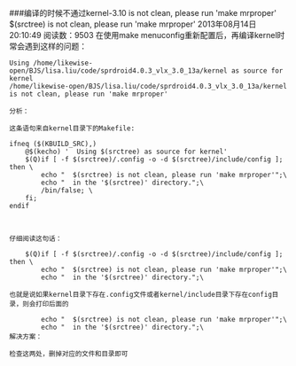 ###编译的时候不通过kernel-3.10 is not clean, please run 'make mrproper'
	$(srctree) is not clean, please run 'make mrproper'
	2013年08月14日 20:10:49
	阅读数：9503
	在使用make menuconfig重新配置后，再编译kernel时常会遇到这样的问题：
	
	Using /home/likewise-open/BJS/lisa.liu/code/sprdroid4.0.3_vlx_3.0_13a/kernel as source for kernel
	/home/likewise-open/BJS/lisa.liu/code/sprdroid4.0.3_vlx_3.0_13a/kernel is not clean, please run 'make mrproper'
	
	分析：
	
	这条语句来自kernel目录下的Makefile:
	
	ifneq ($(KBUILD_SRC),)
	    @$(kecho) '  Using $(srctree) as source for kernel'
	    $(Q)if [ -f $(srctree)/.config -o -d $(srctree)/include/config ]; then \
	        echo "  $(srctree) is not clean, please run 'make mrproper'";\
	        echo "  in the '$(srctree)' directory.";\
	        /bin/false; \
	    fi;
	endif
	
	
	
	仔细阅读这句话：
	
	    $(Q)if [ -f $(srctree)/.config -o -d $(srctree)/include/config ]; then \
	        echo "  $(srctree) is not clean, please run 'make mrproper'";\
	        echo "  in the '$(srctree)' directory.";\
	
	也就是说如果kernel目录下存在.config文件或者kernel/include目录下存在config目录，则会打印后面的
	
	        echo "  $(srctree) is not clean, please run 'make mrproper'";\
	        echo "  in the '$(srctree)' directory.";\
	解决方案：
	
	检查这两处，删掉对应的文件和目录即可